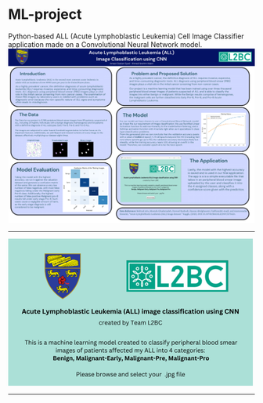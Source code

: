 # ML-project
Python-based ALL (Acute Lymphoblastic Leukemia) Cell Image Classifier application made on a Convolutional Neural Network model.
![Poster](Images/Poster.png)

---

![Application](Images/App.png)

---
